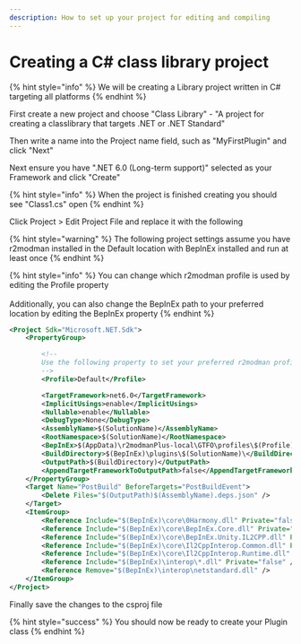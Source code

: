 ```yaml
---
description: How to set up your project for editing and compiling
---
```


# Creating a C# class library project

{% hint style="info" %}
We will be creating a Library project written in C# targeting all platforms
{% endhint %}

First create a new project and choose "Class Library" - "A project for creating a classlibrary that targets .NET or .NET Standard"

Then write a name into the Project name field, such as "MyFirstPlugin" and click "Next"

Next ensure you have ".NET 6.0 (Long-term support)" selected as your Framework and click "Create"

{% hint style="info" %}
When the project is finished creating you should see "Class1.cs" open
{% endhint %}

Click Project > Edit Project File and replace it with the following

{% hint style="warning" %}
The following project settings assume you have r2modman installed in the Default location with BepInEx installed and run at least once
{% endhint %}

{% hint style="info" %}
You can change which r2modman profile is used by editing the Profile property\
\
Additionally, you can also change the BepInEx path to your preferred location by editing the BepInEx property
{% endhint %}

```xml
<Project Sdk="Microsoft.NET.Sdk">
	<PropertyGroup>

		<!--
		Use the following property to set your preferred r2modman profile
		-->
		<Profile>Default</Profile>

		<TargetFramework>net6.0</TargetFramework>
		<ImplicitUsings>enable</ImplicitUsings>
		<Nullable>enable</Nullable>
		<DebugType>None</DebugType>
		<AssemblyName>$(SolutionName)</AssemblyName>
		<RootNamespace>$(SolutionName)</RootNamespace>
		<BepInEx>$(AppData)\r2modmanPlus-local\GTFO\profiles\$(Profile)\BepInEx</BepInEx>
		<BuildDirectory>$(BepInEx)\plugins\$(SolutionName)\</BuildDirectory>
		<OutputPath>$(BuildDirectory)</OutputPath>	
		<AppendTargetFrameworkToOutputPath>false</AppendTargetFrameworkToOutputPath>
	</PropertyGroup>
	<Target Name="PostBuild" BeforeTargets="PostBuildEvent">
		<Delete Files="$(OutputPath)$(AssemblyName).deps.json" />
	</Target>
	<ItemGroup>
		<Reference Include="$(BepInEx)\core\0Harmony.dll" Private="false" />
		<Reference Include="$(BepInEx)\core\BepInEx.Core.dll" Private="false" />
		<Reference Include="$(BepInEx)\core\BepInEx.Unity.IL2CPP.dll" Private="false" />
		<Reference Include="$(BepInEx)\core\Il2CppInterop.Common.dll" Private="false" />
		<Reference Include="$(BepInEx)\core\Il2CppInterop.Runtime.dll" Private="false" />
		<Reference Include="$(BepInEx)\interop\*.dll" Private="false" />
		<Reference Remove="$(BepInEx)\interop\netstandard.dll" />
	</ItemGroup>
</Project>
```

Finally save the changes to the csproj file

{% hint style="success" %}
You should now be ready to create your Plugin class
{% endhint %}
